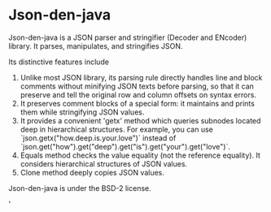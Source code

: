 Json-den-java
=============
Json-den-java is a JSON parser and stringifier (Decoder and ENcoder) library.
It parses, manipulates, and stringifies JSON.

Its distinctive features include

1. Unlike most JSON library, its parsing rule directly handles line and block comments
    without minifying JSON texts before parsing, so that it can preserve and tell the original
    row and column offsets on syntax errors.
2. It preserves comment blocks of a special form: it maintains and prints them while stringifying JSON values.
3. It provides a convenient 'getx' method which queries subnodes located deep in hierarchical structures.
    For example, you can use \`json.getx("how.deep.is.your.love")\` instead of
    \`json.get("how").get("deep").get("is").get("your").get("love")\`.
4. Equals method checks the value equality (not the reference equality).
    It considers hierarchical structures of JSON values.
5. Clone method deeply copies JSON values.

Json-den-java is under the BSD-2 license.

'
